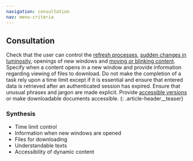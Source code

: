 ```yaml
---
navigation: consultation
nav: menu-criteria
---
```


## Consultation

Check that the user can control the [refresh processes](glossary.html#mProcedeRafraichissement), [sudden changes in luminosity](glossary.html#mChangeLumi), openings of new windows and [moving or blinking content](glossary.html#mControleMov). Specify when a content opens in a new window and provide information regarding viewing of files to download. Do not make the completion of a task rely upon a time limit except if it is essential and ensure that entered data is retrieved after an authenticated session has expired. Ensure that unusual phrases and jargon are made explicit. Provide [accessible versions](glossary.html#mVaccessible) or make downloadable documents accessible.
{: .article-header__teaser}

### Synthesis
* Time limit control
* Information when new windows are opened
* Files for downloading
* Understandable texts
* Accessibility of dynamic content
